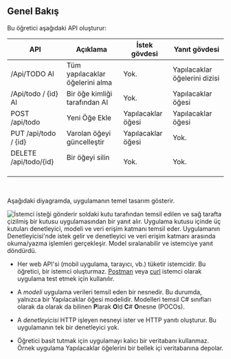 ## <a name="overview"></a>Genel Bakış

Bu öğretici aşağıdaki API oluşturur:

|API | Açıklama | İstek gövdesi | Yanıt gövdesi |
|--- | ---- | ---- | ---- |
|/Api/TODO Al | Tüm yapılacaklar öğelerini alma | Yok. | Yapılacaklar öğelerini dizisi|
|/Api/todo / {id} Al | Bir öğe kimliği tarafından Al | Yok. | Yapılacaklar öğesi|
|POST /api/todo | Yeni Öğe Ekle | Yapılacaklar öğesi | Yapılacaklar öğesi |
|PUT /api/todo / {id} | Varolan öğeyi güncelleştir &nbsp; | Yapılacaklar öğesi | Yok. |
|DELETE /api/todo/{id} &nbsp; &nbsp; | Bir öğeyi silin &nbsp; &nbsp; | Yok. | Yok.|

<br>

Aşağıdaki diyagramda, uygulamanın temel tasarım gösterir.

![İstemci isteği gönderir soldaki kutu tarafından temsil edilen ve sağ tarafta çizilmiş bir kutusu uygulamasından bir yanıt alır. Uygulama kutusu içinde üç kutuları denetleyici, modeli ve veri erişim katmanı temsil eder. Uygulamanın Denetleyicisi'nde istek gelir ve denetleyici ve veri erişim katmanı arasında okuma/yazma işlemleri gerçekleşir. Model sıralanabilir ve istemciye yanıt döndürdü.](../../tutorials/first-web-api/_static/architecture.png)

* Her web API'si (mobil uygulama, tarayıcı, vb.) tüketir istemcidir. Bu öğretici, bir istemci oluşturmaz. [Postman](https://www.getpostman.com/) veya [curl](https://developer.apple.com/legacy/library/documentation/Darwin/Reference/ManPages/man1/curl.1.html) istemci olarak uygulama test etmek için kullanılır.

* A *modeli* uygulama verileri temsil eden bir nesnedir. Bu durumda, yalnızca bir Yapılacaklar öğesi modelidir. Modelleri temsil C# sınıfları olarak da olarak da bilinen **P**larak **O**ld **C**# **O**nesne (POCOs).

* A *denetleyicisi* HTTP işleyen nesneyi ister ve HTTP yanıtı oluşturur. Bu uygulamanın tek bir denetleyici yok.

* Öğretici basit tutmak için uygulamayı kalıcı bir veritabanı kullanmaz. Örnek uygulama Yapılacaklar öğelerini bir bellek içi veritabanına depolar.

